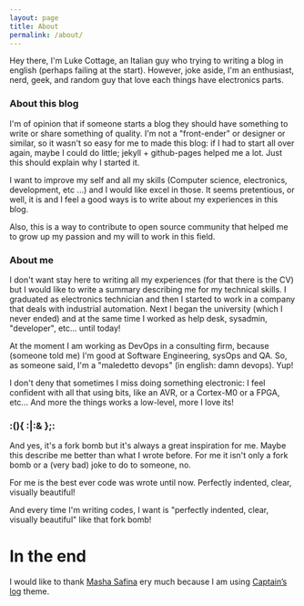 ```yaml
---
layout: page
title: About
permalink: /about/
---
```


Hey there,
I'm Luke Cottage, an Italian guy who trying to writing a blog in english (perhaps failing at the start).
However, joke aside, I'm an enthusiast, nerd, geek, and random guy that love each things have electronics parts.

### About this blog

I'm of opinion that if someone starts a blog they should have something to write or share something of quality.
I'm not a "front-ender" or designer or similar, so it wasn't so easy for me to made this blog:
if I had to start all over again, maybe I could do little; jekyll + github-pages helped me a lot.
Just this should explain why I started it.

I want to improve my self and all my skills (Computer science, electronics, development, etc ...) and I would like excel in those.
It seems pretentious, or well, it is and I feel a good ways is to write about my experiences in this blog.

Also, this is a way to contribute to open source community that helped me to grow up my passion and my will to work in this field.

### About me

I don't want stay here to writing all my experiences (for that there is the CV) but I would like to write a summary describing me for my technical skills.
I graduated as electronics technician and then I started to work in a company that deals with industrial automation.
Next I began the university (which I never ended) and at the same time I worked as help desk, sysadmin, "developer", etc... until today!

At the moment I am working as DevOps in a consulting firm, because (someone told me) I'm good at Software Engineering, sysOps and QA.
So, as someone said, I'm a "maledetto devops" (in english: damn devops).
Yup!

I don't deny that sometimes I miss doing something electronic:
I feel confident with all that using bits, like an AVR, or a Cortex-M0 or a FPGA, etc...
And more the things works a low-level, more I love its!

### :(){ :|:& };:

And yes, it's a fork bomb but it's always a great inspiration for me.
Maybe this describe me better than what I wrote before.
For me it isn't only a fork bomb or a (very bad) joke to do to someone, no.

For me is the best ever code was wrote until now.
Perfectly indented, clear, visually beautiful!

And every time I'm writing codes, I want is "perfectly indented, clear, visually beautiful" like that fork bomb!

# In the end

I would like to thank [Masha Safina](http://masha.space) ery much because I am using [Captain’s log](https://github.com/mashlo/captains-log) theme.
